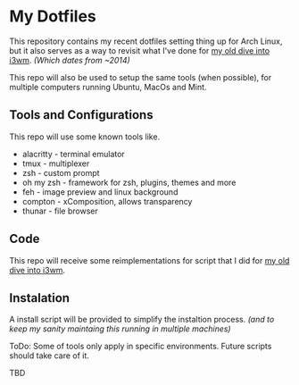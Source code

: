# My Dotfiles
This repository contains my recent dotfiles setting thing up for Arch Linux, 
but it also serves as a way to revisit what I've done for [my old dive into i3wm](https://github.com/brunodles/i3wm-conf).
_(Which dates from ~2014)_

This repo will also be used to setup the same tools (when possible), for multiple computers running Ubuntu, MacOs and Mint.

## Tools and Configurations
This repo will use some known tools like.
* alacritty - terminal emulator
* tmux - multiplexer
* zsh - custom prompt
* oh my zsh - framework for zsh, plugins, themes and more
* feh - image preview and linux background
* compton - xComposition, allows transparency
* thunar - file browser

## Code
This repo will receive some reimplementations for script that I did for [my old dive into i3wm](https://github.com/brunodles/i3wm-conf).

## Instalation
A install script will be provided to simplify the instaltion process.
_(and to keep my sanity maintaing this running in multiple machines)_

ToDo: Some of tools only apply in specific environments. 
Future scripts should take care of it. 

TBD

